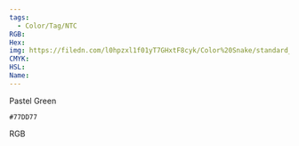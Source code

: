 ```yaml
---
tags:
  - Color/Tag/NTC
RGB:
Hex:
img: https://filedn.com/l0hpzxl1f01yT7GHxtF8cyk/Color%20Snake/standard_csv_to_svg//77DD77.svg
CMYK:
HSL:
Name:
---
```

Pastel Green
```palette
#77DD77
```
RGB

